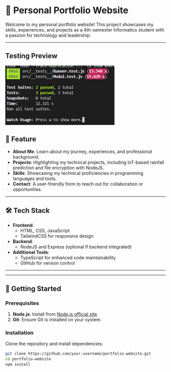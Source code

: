 # 🚀 Personal Portfolio Website

Welcome to my personal portfolio website! This project showcases my skills, experiences, and projects as a 4th-semester Informatics student with a passion for technology and leadership.

---

## Testing Preview 

![Testing Preview](Preview.png)

## 🌟 Feature

- **About Me**: Learn about my journey, experiences, and professional background.
- **Projects**: Highlighting my technical projects, including IoT-based rainfall prediction and file encryption with NodeJS.
- **Skills**: Showcasing my technical proficiencies in programming languages and tools.
- **Contact**: A user-friendly form to reach out for collaboration or opportunities.

---

## 🛠️ Tech Stack

- **Frontend**:
  - HTML, CSS, JavaScript
  - TailwindCSS for responsive design
- **Backend**:
  - NodeJS and Express (optional if backend integrated)
- **Additional Tools**:
  - TypeScript for enhanced code maintainability
  - GitHub for version control

---

---

## 🚀 Getting Started

### Prerequisites
1. **Node.js**: Install from [Node.js official site](https://nodejs.org).
2. **Git**: Ensure Git is installed on your system.

### Installation
Clone the repository and install dependencies:
```bash
git clone https://github.com/your-username/portfolio-website.git
cd portfolio-website
npm install
